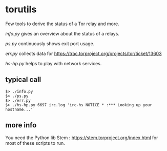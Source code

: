 # torutils
Few tools to derive the status of a Tor relay and more.

*info.py* gives an overview about the status of a relays.

*ps.py* continuously shows exit port usage.

*err.py* collects data for https://trac.torproject.org/projects/tor/ticket/13603

*hs-hp.py* helps to play with network services.

## typical call
    $> ./info.py
    $> ./ps.py
    $> ./err.py 
    $> ./hs-hp.py 6697 irc.log 'irc-hs NOTICE * :*** Looking up your hostname...'

## more info
You need the Python lib Stem : https://stem.torproject.org/index.html for most of these scripts to run.

